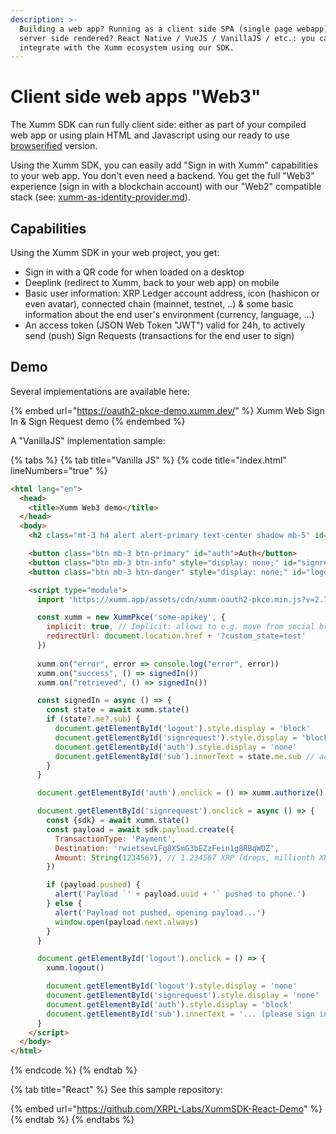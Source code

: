 ```yaml
---
description: >-
  Building a web app? Running as a client side SPA (single page webapp) or
  server side rendered? React Native / VueJS / VanillaJS / etc.: you can
  integrate with the Xumm ecosystem using our SDK.
---
```


# Client side web apps "Web3"

The Xumm SDK can run fully client side: either as part of your compiled web app or using plain HTML and Javascript using our ready to use [browserified](https://xumm.app/assets/cdn/xumm.min.js) version.

Using the Xumm SDK, you can easily add "Sign in with Xumm" capabilities to your web app. You don't even need a backend. You get the full "Web3" experience (sign in with a blockchain account) with our "Web2" compatible stack (see: [xumm-as-identity-provider.md](xumm-as-identity-provider.md "mention")).

## Capabilities

Using the Xumm SDK in your web project, you get:

* Sign in with a QR code for when loaded on a desktop
* Deeplink (redirect to Xumm, back to your web app) on mobile
* Basic user information: XRP Ledger account address, icon (hashicon or even avatar), connected chain (mainnet, testnet, ..) & some basic information about the end user's environment (currency, language, ...)
* An access token (JSON Web Token "JWT") valid for 24h, to actively send (push) Sign Requests (transactions for the end user to sign)

## Demo

Several implementations are available here:

{% embed url="https://oauth2-pkce-demo.xumm.dev/" %}
Xumm Web Sign In & Sign Request demo
{% endembed %}

A "VanillaJS" implementation sample:

{% tabs %}
{% tab title="Vanilla JS" %}
{% code title="index.html" lineNumbers="true" %}
```html
<html lang="en">
  <head>
    <title>Xumm Web3 demo</title>
  </head>
  <body>
    <h2 class="mt-3 h4 alert alert-primary text-center shadow mb-5" id="sub">... (please sign in)</h2>

    <button class="btn mb-3 btn-primary" id="auth">Auth</button>
    <button class="btn mb-3 btn-info" style="display: none;" id="signrequest">Sample Payment (Sign request)</button>
    <button class="btn mb-3 btn-danger" style="display: none;" id="logout">Logout</button>

    <script type="module">
      import 'https://xumm.app/assets/cdn/xumm-oauth2-pkce.min.js?v=2.7.1'

      const xumm = new XummPkce('some-apikey', {
        implicit: true, // Implicit: allows to e.g. move from social browser to stock browser
        redirectUrl: document.location.href + '?custom_state=test'
      })
      
      xumm.on("error", error => console.log("error", error))
      xumm.on("success", () => signedIn())
      xumm.on("retrieved", () => signedIn())

      const signedIn = async () => {
        const state = await xumm.state()
        if (state?.me?.sub) {
          document.getElementById('logout').style.display = 'block'
          document.getElementById('signrequest').style.display = 'block'
          document.getElementById('auth').style.display = 'none'
          document.getElementById('sub').innerText = state.me.sub // account address
        }
      }

      document.getElementById('auth').onclick = () => xumm.authorize().catch(e => console.log('e', e))

      document.getElementById('signrequest').onclick = async () => {
        const {sdk} = await xumm.state()
        const payload = await sdk.payload.create({
          TransactionType: 'Payment',
          Destination: 'rwietsevLFg8XSmG3bEZzFein1g8RBqWDZ',
          Amount: String(1234567), // 1.234567 XRP (drops, millionth XRP)
        })

        if (payload.pushed) {
          alert('Payload `' + payload.uuid + '` pushed to phone.')
        } else {
          alert('Payload not pushed, opening payload...')
          window.open(payload.next.always)
        }
      }

      document.getElementById('logout').onclick = () => {
        xumm.logout()

        document.getElementById('logout').style.display = 'none'
        document.getElementById('signrequest').style.display = 'none'
        document.getElementById('auth').style.display = 'block'
        document.getElementById('sub').innerText = '... (please sign in)'
      }
    </script>
  </body>
</html>
```
{% endcode %}
{% endtab %}

{% tab title="React" %}
See this sample repository:

{% embed url="https://github.com/XRPL-Labs/XummSDK-React-Demo" %}
{% endtab %}
{% endtabs %}

